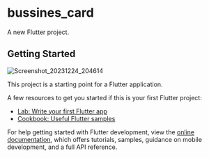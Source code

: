 # bussines_card

A new Flutter project.

## Getting Started

![Screenshot_20231224_204614](https://github.com/coderodilov/flutter_business_card/assets/91076403/fad6dcef-a102-4ad8-adae-c0658c56b7d9)

This project is a starting point for a Flutter application.

A few resources to get you started if this is your first Flutter project:

- [Lab: Write your first Flutter app](https://docs.flutter.dev/get-started/codelab)
- [Cookbook: Useful Flutter samples](https://docs.flutter.dev/cookbook)

For help getting started with Flutter development, view the
[online documentation](https://docs.flutter.dev/), which offers tutorials,
samples, guidance on mobile development, and a full API reference.

